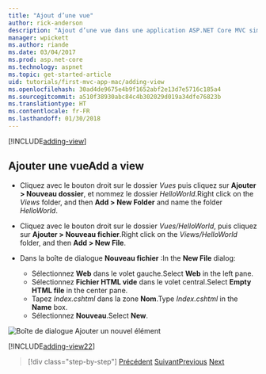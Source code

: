 ```yaml
---
title: "Ajout d’une vue"
author: rick-anderson
description: "Ajout d’une vue dans une application ASP.NET Core MVC simple"
manager: wpickett
ms.author: riande
ms.date: 03/04/2017
ms.prod: asp.net-core
ms.technology: aspnet
ms.topic: get-started-article
uid: tutorials/first-mvc-app-mac/adding-view
ms.openlocfilehash: 30ad4de9675e4b9f1652abf2e13d7e5716c185a4
ms.sourcegitcommit: a510f38930abc84c4b302029d019a34dfe76823b
ms.translationtype: HT
ms.contentlocale: fr-FR
ms.lasthandoff: 01/30/2018
---
```

[!INCLUDE[adding-view](../../includes/mvc-intro/adding_view1.md)]

## <a name="add-a-view"></a><span data-ttu-id="fbcf6-103">Ajouter une vue</span><span class="sxs-lookup"><span data-stu-id="fbcf6-103">Add a view</span></span> 

* <span data-ttu-id="fbcf6-104">Cliquez avec le bouton droit sur le dossier *Vues* puis cliquez sur **Ajouter > Nouveau dossier**, et nommez le dossier *HelloWorld*.</span><span class="sxs-lookup"><span data-stu-id="fbcf6-104">Right click on the *Views* folder, and then **Add > New Folder** and name the folder *HelloWorld*.</span></span>
* <span data-ttu-id="fbcf6-105">Cliquez avec le bouton droit sur le dossier *Vues/HelloWorld*, puis cliquez sur **Ajouter > Nouveau fichier**.</span><span class="sxs-lookup"><span data-stu-id="fbcf6-105">Right click on the *Views/HelloWorld* folder, and then **Add > New File**.</span></span>
* <span data-ttu-id="fbcf6-106">Dans la boîte de dialogue **Nouveau fichier** :</span><span class="sxs-lookup"><span data-stu-id="fbcf6-106">In the **New File** dialog:</span></span>

  * <span data-ttu-id="fbcf6-107">Sélectionnez **Web** dans le volet gauche.</span><span class="sxs-lookup"><span data-stu-id="fbcf6-107">Select **Web** in the left pane.</span></span>
  * <span data-ttu-id="fbcf6-108">Sélectionnez **Fichier HTML vide** dans le volet central.</span><span class="sxs-lookup"><span data-stu-id="fbcf6-108">Select **Empty HTML file** in the center pane.</span></span>
  * <span data-ttu-id="fbcf6-109">Tapez *Index.cshtml* dans la zone **Nom**.</span><span class="sxs-lookup"><span data-stu-id="fbcf6-109">Type *Index.cshtml* in the **Name** box.</span></span>
  * <span data-ttu-id="fbcf6-110">Sélectionnez **Nouveau**.</span><span class="sxs-lookup"><span data-stu-id="fbcf6-110">Select **New**.</span></span>

![Boîte de dialogue Ajouter un nouvel élément](adding-view/_static/add_view.png)

[!INCLUDE[adding-view22](../../includes/mvc-intro/adding_view2.md)]

>[!div class="step-by-step"]
<span data-ttu-id="fbcf6-112">[Précédent](adding-controller.md)
[Suivant](adding-model.md)</span><span class="sxs-lookup"><span data-stu-id="fbcf6-112">[Previous](adding-controller.md)
[Next](adding-model.md)</span></span>
